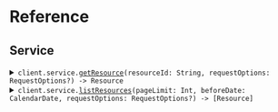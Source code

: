 # Reference
## Service
<details><summary><code>client.service.<a href="/Sources/Resources/Service/ServiceClient.swift">getResource</a>(resourceId: String, requestOptions: RequestOptions?) -> Resource</code></summary>
<dl>
<dd>

#### 🔌 Usage

<dl>
<dd>

<dl>
<dd>

```swift
import Foundation
import MixedCase

private func main() async throws {
    let client = MixedCaseClient()

    _ = try await client.service.getResource(resourceId: "rsc-xyz")
}

try await main()
```
</dd>
</dl>
</dd>
</dl>

#### ⚙️ Parameters

<dl>
<dd>

<dl>
<dd>

**resourceId:** `String` 
    
</dd>
</dl>

<dl>
<dd>

**requestOptions:** `RequestOptions?` — Additional options for configuring the request, such as custom headers or timeout settings.
    
</dd>
</dl>
</dd>
</dl>


</dd>
</dl>
</details>

<details><summary><code>client.service.<a href="/Sources/Resources/Service/ServiceClient.swift">listResources</a>(pageLimit: Int, beforeDate: CalendarDate, requestOptions: RequestOptions?) -> [Resource]</code></summary>
<dl>
<dd>

#### 🔌 Usage

<dl>
<dd>

<dl>
<dd>

```swift
import Foundation
import MixedCase

private func main() async throws {
    let client = MixedCaseClient()

    _ = try await client.service.listResources(
        pageLimit: 10,
        beforeDate: try! CalendarDate("2023-01-01")
    )
}

try await main()
```
</dd>
</dl>
</dd>
</dl>

#### ⚙️ Parameters

<dl>
<dd>

<dl>
<dd>

**pageLimit:** `Int` 
    
</dd>
</dl>

<dl>
<dd>

**beforeDate:** `CalendarDate` 
    
</dd>
</dl>

<dl>
<dd>

**requestOptions:** `RequestOptions?` — Additional options for configuring the request, such as custom headers or timeout settings.
    
</dd>
</dl>
</dd>
</dl>


</dd>
</dl>
</details>
